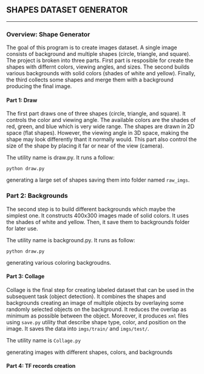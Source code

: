 ## SHAPES DATASET GENERATOR
---

### Overview: Shape Generator

The goal of this program is to create images dataset. A single image consists of background and multiple shapes (circle, triangle, and square). The project is broken into three parts. First part is resposible for create the shapes with differnt colors, viewing angles, and sizes. The second builds various backgrounds with solid colors (shades of white and yellow). Finally, the third collects some shapes and merge them with a background producing the final image.


#### Part 1: Draw

The first part draws one of three shapes (circle, triangle, and square). It controls the color and viewing angle. The available colors are the shades of red, green, and blue which is very wide range. The shapes are drawn in 2D space (flat shapes). However, the viewing angle in 3D space, making the shape may look differently thant it normally would. This part also control the size of the shape by placing it far or near of the view (camera).

The utility name is draw.py. It runs a follow:

`python draw.py`

generating a large set of shapes saving them into folder named `raw_imgs`.

### Part 2: Backgrounds

The second step is to build different backgrounds which maybe the simplest one. It constructs 400x300 images made of solid colors. It uses the shades of white and yellow. Then, it save them to backgrounds folder for later use. 

The utility name is background.py. It runs as follow:

`python draw.py`

generating various coloring backgroudns. 


#### Part 3: Collage

Collage is the final step for creating labeled dataset that can be used in the subsequent task (object detection). It combines the shapes and backgrounds creating an image of multiple objects by overlaying some randomly selected objects on the background. It reduces the overlap as minimum as possible between the object. Moreover, it produces `xml` files using `save.py` utility that describe shape type, color, and position on the image. It saves the data into `imgs/train/` and `imgs/test/`.

The utility name is `Collage.py`

generating images with different shapes, colors, and backgrounds

#### Part 4: TF records creation


